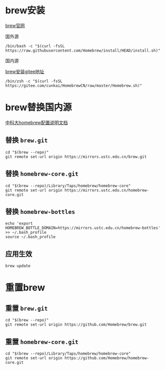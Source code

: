 # brew安装

[brew官网](https://brew.sh/index_zh-cn)



国外源

```shell
/bin/bash -c "$(curl -fsSL https://raw.githubusercontent.com/Homebrew/install/HEAD/install.sh)"
```



国内源

[brew安装gitee地址](https://gitee.com/cunkai/HomebrewCN)

```shell
/bin/zsh -c "$(curl -fsSL https://gitee.com/cunkai/HomebrewCN/raw/master/Homebrew.sh)"
```



# brew替换国内源

[中科大homebrew配置说明文档](https://mirrors.ustc.edu.cn/help/brew.git.html)



## 替换 `brew.git`

```shell
cd "$(brew --repo)"
git remote set-url origin https://mirrors.ustc.edu.cn/brew.git
```



## 替换 `homebrew-core.git`

```shell
cd "$(brew --repo)/Library/Taps/homebrew/homebrew-core"
git remote set-url origin https://mirrors.ustc.edu.cn/homebrew-core.git
```



## 替换 `homebrew-bottles`

```shell
echo 'export HOMEBREW_BOTTLE_DOMAIN=https://mirrors.ustc.edu.cn/homebrew-bottles' >> ~/.bash_profile
source ~/.bash_profile
```



## 应用生效

```shell
brew update
```





# 重置brew

## 重置 `brew.git`

```shell
cd "$(brew --repo)"
git remote set-url origin https://github.com/Homebrew/brew.git
```



## 重置 `homebrew-core.git`

```shell
cd "$(brew --repo)/Library/Taps/homebrew/homebrew-core"
git remote set-url origin https://github.com/Homebrew/homebrew-core.git
```



